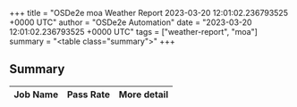 +++
title = "OSDe2e moa Weather Report 2023-03-20 12:01:02.236793525 +0000 UTC"
author = "OSDe2e Automation"
date = "2023-03-20 12:01:02.236793525 +0000 UTC"
tags = ["weather-report", "moa"]
summary = "<table class=\"summary\"></table>"
+++
## Summary

| Job Name | Pass Rate | More detail |
|----------|-----------|-------------|




